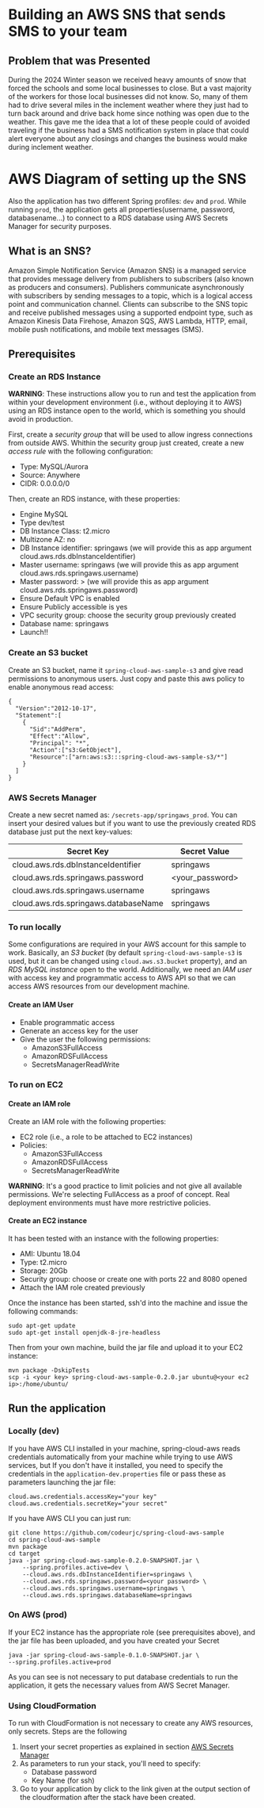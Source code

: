 # Building an AWS SNS that sends SMS to your team

## Problem that was Presented 

During the 2024 Winter season we received heavy amounts of snow that forced the schools and some local businesses to close. But a vast majority of the workers for those local businesses did not know. So, many of them had to drive several miles in the inclement weather where they just had to turn back around and drive back home since nothing was open due to the weather. This gave me the idea that a lot of these people could of avoided traveling if the business had a SMS notification system in place that could alert everyone about any closings and changes the business would make during inclement weather.

# AWS Diagram of setting up the SNS

Also the application has two different Spring profiles: `dev` and `prod`. While running `prod`, the application gets all properties(username, password, databasename...) to connect to a RDS database using AWS Secrets Manager for security purposes.

## What is an SNS? 

Amazon Simple Notification Service (Amazon SNS) is a managed service that provides message delivery from publishers to subscribers (also known as producers and consumers). Publishers communicate asynchronously with subscribers by sending messages to a topic, which is a logical access point and communication channel. Clients can subscribe to the SNS topic and receive published messages using a supported endpoint type, such as Amazon Kinesis Data Firehose, Amazon SQS, AWS Lambda, HTTP, email, mobile push notifications, and mobile text messages (SMS).

## Prerequisites

### Create an RDS Instance

**WARNING**: These instructions allow you to run and test the application from within your development environment (i.e., without deploying it to AWS) using an RDS instance open to the world, which is something you should avoid in production.

First, create a _security group_ that will be used to allow ingress connections from outside AWS. Whithin the security group just created, create a new _access rule_ with the following configuration:

* Type: MySQL/Aurora
* Source: Anywhere
* CIDR: 0.0.0.0/0

Then, create an RDS instance, with these properties:

* Engine MySQL
* Type dev/test
* DB Instance Class: t2.micro
* Multizone AZ: no
* DB Instance identifier: springaws (we will provide this as app argument cloud.aws.rds.dbInstanceIdentifier)
* Master username: springaws (we will provide this as app argument cloud.aws.rds.springaws.username)
* Master password: <your password>> (we will provide this as app argument cloud.aws.rds.springaws.password)
* Ensure Default VPC is enabled
* Ensure Publicly accessible is yes
* VPC security group: choose the security group previously created
* Database name: springaws
* Launch!!

### Create an S3 bucket

Create an S3 bucket, name it `spring-cloud-aws-sample-s3` and give read permissions to anonymous users. Just copy and paste this aws policy to enable anonymous read access:

	{
	  "Version":"2012-10-17",
	  "Statement":[
	    {
	      "Sid":"AddPerm",
	      "Effect":"Allow",
	      "Principal": "*",
	      "Action":["s3:GetObject"],
	      "Resource":["arn:aws:s3:::spring-cloud-aws-sample-s3/*"]
	    }
	  ]
	}

### AWS Secrets Manager

Create a new secret named as: `/secrets-app/springaws_prod`. You can insert your desired values but if you want to use the previously created RDS database just put the next key-values:

| Secret Key                          | Secret Value  |
|-------------------------------------|---------------|
| cloud.aws.rds.dbInstanceIdentifier  | springaws     |
| cloud.aws.rds.springaws.password    |<your_password>|
| cloud.aws.rds.springaws.username    | springaws     |
| cloud.aws.rds.springaws.databaseName| springaws     |


### To run locally

Some configurations are required in your AWS account for this sample to work. Basically, an _S3 bucket_ (by default `spring-cloud-aws-sample-s3` is used, but it can be changed using `cloud.aws.s3.bucket` property), and an _RDS MySQL instance_ open to the world. Additionally, we need an _IAM user_ with access key and programmatic access to AWS API so that we can access AWS resources from our development machine.

#### Create an IAM User

- Enable programmatic access
- Generate an access key for the user
- Give the user the following permissions:
	- AmazonS3FullAccess
	- AmazonRDSFullAccess
	- SecretsManagerReadWrite

### To run on EC2

#### Create an IAM role

Create an IAM role with the following properties:

- EC2 role (i.e., a role to be attached to EC2 instances)
- Policies:
	- AmazonS3FullAccess
	- AmazonRDSFullAccess
	- SecretsManagerReadWrite

**WARNING**: It's a good practice to limit policies and not give all available permissions. We're selecting FullAccess as a proof of concept. Real deployment environments must have more restrictive policies.

#### Create an EC2 instance

It has been tested with an instance with the following properties:

* AMI: Ubuntu 18.04
* Type: t2.micro
* Storage: 20Gb
* Security group: choose or create one with ports 22 and 8080 opened
* Attach the IAM role created previously

Once the instance has been started, ssh'd into the machine and issue the following commands:

```
sudo apt-get update
sudo apt-get install openjdk-8-jre-headless
```

Then from your own machine, build the jar file and upload it to your EC2 instance:

```
mvn package -DskipTests
scp -i <your key> spring-cloud-aws-sample-0.2.0.jar ubuntu@<your ec2 ip>:/home/ubuntu/
```

## Run the application

### Locally (dev)

If you have AWS CLI installed in your machine, spring-cloud-aws reads credentials automatically from your machine while trying to use AWS services, but If you don't have it installed, you need to specify the credentials in the `application-dev.properties` file or pass these as parameters launching the jar file:


```
cloud.aws.credentials.accessKey="your key"
cloud.aws.credentials.secretKey="your secret"
```

If you have AWS CLI you can just run:

	git clone https://github.com/codeurjc/spring-cloud-aws-sample
	cd spring-cloud-aws-sample
	mvn package
	cd target
	java -jar spring-cloud-aws-sample-0.2.0-SNAPSHOT.jar \
		--spring.profiles.active=dev \
		--cloud.aws.rds.dbInstanceIdentifier=springaws \
		--cloud.aws.rds.springaws.password=<your password> \
		--cloud.aws.rds.springaws.username=springaws \
		--cloud.aws.rds.springaws.databaseName=springaws



### On AWS (prod)

If your EC2 instance has the appropriate role (see prerequisites above), and the jar file has been uploaded, and you have created your Secret

    java -jar spring-cloud-aws-sample-0.1.0-SNAPSHOT.jar \
	--spring.profiles.active=prod

As you can see is not necessary to put database credentials to run the application, it gets the necessary values from AWS Secret Manager.

### Using CloudFormation

To run with CloudFormation is not necessary to create any AWS resources, only secrets. Steps are the following

1. Insert your secret properties as explained in section [AWS Secrets Manager](#aws-secrets-manager)
2. As parameters to run your stack, you'll need to specify:
	- Database password
	- Key Name (for ssh)
3. Go to your application by click to the link given at the output section of the cloudformation after the stack have been created.
